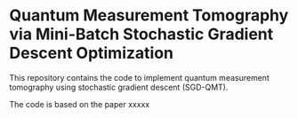 # Quantum Measurement Tomography via Mini-Batch Stochastic Gradient Descent Optimization 
This repository contains the code to implement quantum measurement tomography using stochastic gradient descent (SGD-QMT). 


The code is based on the paper xxxxx

